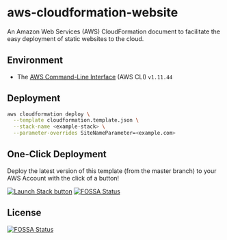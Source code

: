 # aws-cloudformation-website

An Amazon Web Services (AWS) CloudFormation document to facilitate the easy deployment of static websites to the cloud.

## Environment

- The [AWS Command-Line Interface](https://aws.amazon.com/cli/) (AWS CLI) `v1.11.44`

## Deployment

```bash
aws cloudformation deploy \
  --template cloudformation.template.json \
  --stack-name <example-stack> \
  --parameter-overrides SiteNameParameter=<example.com>
```

## One-Click Deployment

Deploy the latest version of this template (from the master branch) to your AWS Account 
with the click of a button!

[![Launch Stack button][2]][1]
[![FOSSA Status](https://app.fossa.io/api/projects/git%2Bgithub.com%2Fechelon-solutions%2Faws-cloudformation-website.svg?type=shield)](https://app.fossa.io/projects/git%2Bgithub.com%2Fechelon-solutions%2Faws-cloudformation-website?ref=badge_shield)

  [1]: https://console.aws.amazon.com/cloudformation/home?region=us-east-1#/stacks/new?stackName=static-website-stack&templateURL=https://s3.amazonaws.com/aws-cloudformation-website/cloudformation.template.json
  [2]: https://s3.amazonaws.com/cloudformation-examples/cloudformation-launch-stack.png (Launch Stack)


## License
[![FOSSA Status](https://app.fossa.io/api/projects/git%2Bgithub.com%2Fechelon-solutions%2Faws-cloudformation-website.svg?type=large)](https://app.fossa.io/projects/git%2Bgithub.com%2Fechelon-solutions%2Faws-cloudformation-website?ref=badge_large)